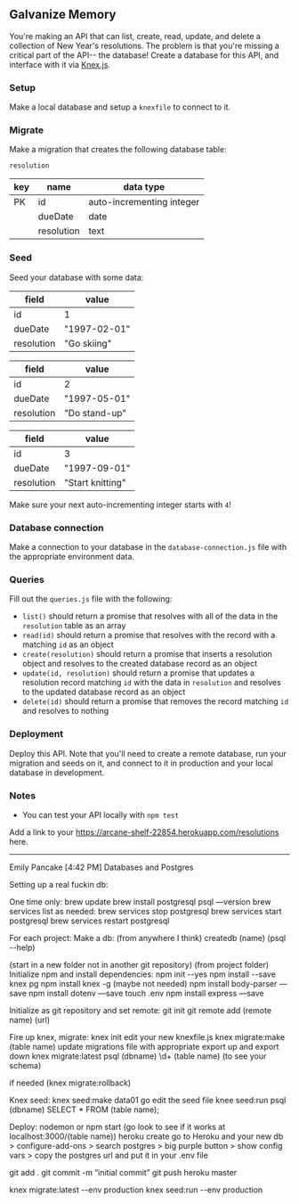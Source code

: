 ## Galvanize Memory

You're making an API that can list, create, read, update, and delete a collection of New Year's resolutions. The problem is that you're missing a critical part of the API-- the database! Create a database for this API, and interface with it via [Knex.js](https://knexjs.org).

### Setup

Make a local database and setup a `knexfile` to connect to it.

### Migrate

Make a migration that creates the following database table:

`resolution`

| key | name       | data type                 |
| --- | ---------- | ------------------------- |
| PK  | id         | auto-incrementing integer |
|     | dueDate    | date                      |
|     | resolution | text                      |

### Seed

Seed your database with some data:

| field      | value        |
| ---------- | ------------ |
| id         | 1            |
| dueDate    | "1997-02-01" |
| resolution | "Go skiing"  |

| field      | value         |
| ---------- | ------------- |
| id         | 2             |
| dueDate    | "1997-05-01"  |
| resolution | "Do stand-up" |

| field      | value            |
| ---------- | ---------------- |
| id         | 3                |
| dueDate    | "1997-09-01"     |
| resolution | "Start knitting" |

Make sure your next auto-incrementing integer starts with `4`!

### Database connection

Make a connection to your database in the `database-connection.js` file with the appropriate environment data.

### Queries

Fill out the `queries.js` file with the following:

* `list()` should return a promise that resolves with all of the data in the `resolution` table as an array
* `read(id)` should return a promise that resolves with the record with a matching `id` as an object
* `create(resolution)` should return a promise that inserts a resolution object and resolves to the created database record as an object
* `update(id, resolution)` should return a promise that updates a resolution record matching `id` with the data in `resolution` and resolves to the updated database record as an object
* `delete(id)` should return a promise that removes the record matching `id` and resolves to nothing

### Deployment

Deploy this API. Note that you'll need to create a remote database, run your migration and seeds on it, and connect to it in production and your local database in development.

### Notes

* You can test your API locally with `npm test`

Add a link to your https://arcane-shelf-22854.herokuapp.com/resolutions here.

--------------------------------------------------------------------------------
Emily Pancake [4:42 PM]
Databases and Postgres

Setting up a real fuckin db:

One time only:
brew update
brew install postgresql
psql —version
brew services list
as needed:
brew services stop postgresql
brew services start postgresql
brew services restart postgresql

For each project:
Make a db:
(from anywhere I think) createdb (name)
(psql --help)

(start in a new folder not in another git repository)
(from project folder)
Initialize npm and install dependencies:
npm init --yes
npm install --save knex pg
npm install knex -g (maybe not needed)
npm install body-parser —save
npm install dotenv —save
touch .env
npm install express —save

Initialize as git repository and set remote:
git init
git remote add (remote name) (url)

Fire up knex, migrate:
knex init
edit your new knexfile.js
knex migrate:make (table name)
update migrations file with appropriate export up and export down
knex migrate:latest
psql (dbname) 
\d+ (table name) (to see your schema)

if needed (knex migrate:rollback)

Knex seed:
knex seed:make data01
go edit the seed file
knee seed:run
psql (dbname) 
SELECT * FROM (table name);

Deploy:
nodemon or npm start
(go look to see if it works at localhost:3000/(table name))
heroku create
go to Heroku and your new db > configure-add-ons > search postgres > big purple button > show config vars > copy the postgres url and put it in your .env file  

git add .
git commit -m “initial commit”
git push heroku master

knex migrate:latest --env production
knex seed:run --env production

